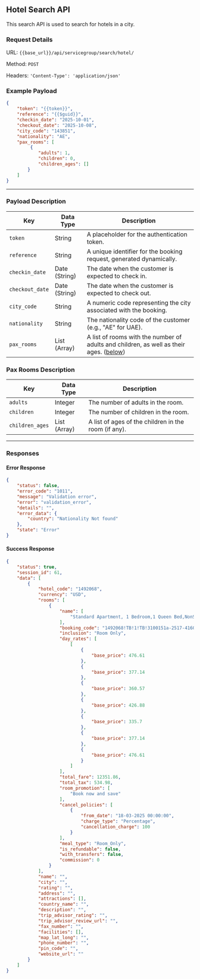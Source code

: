 ## Hotel Search API

This search API is used to search for hotels in a city.

### Request Details

URL: `{{base_url}}/api/servicegroup/search/hotel/`

Method: `POST`

Headers: `'Content-Type': 'application/json'`

### **Example Payload**

```json
{
    "token": "{{token}}",
    "reference": "{{$guid}}",
    "checkin_date": "2025-10-01",
    "checkout_date": "2025-10-08",
    "city_code": "143851",
    "nationality": "AE",
    "pax_rooms": [
         {
            "adults": 1,
            "children": 0,
            "children_ages": []
        }
    ]
}
```

---


### Payload Description

| **Key**           | **Data Type**     | **Description**                                           |
|-------------------|-------------------|-----------------------------------------------------------|
| `token`           | String            | A placeholder for the authentication token.               |
| `reference`       | String            | A unique identifier for the booking request, generated dynamically. |
| `checkin_date`    | Date (String)     | The date when the customer is expected to check in.       |
| `checkout_date`   | Date (String)     | The date when the customer is expected to check out.      |
| `city_code`       | String            | A numeric code representing the city associated with the booking. |
| `nationality`     | String            | The nationality code of the customer (e.g., "AE" for UAE).|
| `pax_rooms`       | List (Array)      | A list of rooms with the number of adults and children, as well as their ages. ([below](#pax-rooms-description))|


### Pax Rooms Description

| **Key**           | **Data Type**     | **Description**                                           |
|-------------------|-------------------|-----------------------------------------------------------|
| `adults`          | Integer           | The number of adults in the room.                         |
| `children`        | Integer           | The number of children in the room.                       |
| `children_ages`   | List (Array)      | A list of ages of the children in the room (if any).      |

---

### Responses

#### Error Response
```json
{
    "status": false,
    "error_code": "1011",
    "message": "Validation error",
    "error": "validation_error",
    "details": "",
    "error_data": {
        "country": "Nationality Not found"
    },
    "state": "Error"
}
```

#### Success Response
```json
{
    "status": true,
    "session_id": 61,
    "data": [
        {
            "hotel_code": "1492068",
            "currency": "USD",
            "rooms": [
                {
                    "name": [
                        "Standard Apartment, 1 Bedroom,1 Queen Bed,NonSmoking"
                    ],
                    "booking_code": "1492068!TB!1!TB!3100151a-2517-4160-9947-f12580777094",
                    "inclusion": "Room Only",
                    "day_rates": [
                        [
                            {
                                "base_price": 476.61
                            },
                            {
                                "base_price": 377.14
                            },
                            {
                                "base_price": 360.57
                            },
                            {
                                "base_price": 426.88
                            },
                            {
                                "base_price": 335.7
                            },
                            {
                                "base_price": 377.14
                            },
                            {
                                "base_price": 476.61
                            }
                        ]
                    ],
                    "total_fare": 12351.86,
                    "total_tax": 534.98,
                    "room_promotion": [
                        "Book now and save"
                    ],
                    "cancel_policies": [
                        {
                            "from_date": "18-03-2025 00:00:00",
                            "charge_type": "Percentage",
                            "cancellation_charge": 100
                        }
                    ],
                    "meal_type": "Room_Only",
                    "is_refundable": false,
                    "with_transfers": false,
                    "commission": 0
                }
            ],
            "name": "",
            "city": "",
            "rating": "",
            "address": "",
            "attractions": [],
            "country_name": "",
            "description": "",
            "trip_advisor_rating": "",
            "trip_advisor_review_url": "",
            "fax_number": "",
            "facilities": [],
            "map_lat_long": "",
            "phone_number": "",
            "pin_code": "",
            "website_url": ""
        }
    ]
}
```